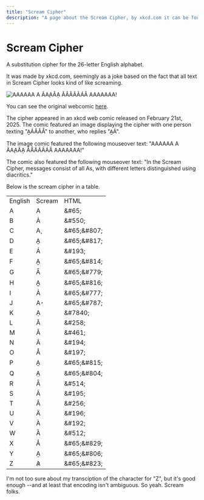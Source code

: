 ```yaml
---
title: "Scream Cipher"
description: "A page about the Scream Cipher, by xkcd.com it can be found at xkcd.com/3054/"
---
```


# Scream Cipher

A substitution cipher for the 26-letter English alphabet.

It was made by xkcd.com, seemingly as a joke based on the fact that all text in Scream Cipher looks kind of like screaming.

<img src="/images/langs-and-codes/scream-cipher-xkcd.png" title="AAAAAA A ÃA̧AȂA̦ ǍÅÂÃĀÁȂ AAAAAAA!" class="archive halfWidth"/>

<span class="image-desc">You can see the original webcomic <a href="https://xkcd.com/3054/">here</a>.</span>

The cipher appeared in an xkcd web comic released on February 21st, 2025. The comic featured an image displaying the cipher with one person texting "A&#816;&#193;&#258;&#258;&#197;" to another, who replies "A&#816;&#7842;".

The image comic featured the following mouseover text: "AAAAAA A ÃA̧AȂA̦ ǍÅÂÃĀÁȂ AAAAAAA!"

The comic also featured the following mouseover text: "In the Scream Cipher, messages consist of all As, with different letters distinguished using diacritics."

Below is the scream cipher in a table.

<table>
    <tr>
        <td>English</td><td>Scream</td><td>HTML</td>
    </tr>
    <tr>
        <td>A</td><td>A</td><td>&amp;#65;</td>
    </tr>
    <tr>
        <td>B</td><td>&#550;</td><td>&amp;#550;</td>
    </tr>
    <tr>
        <td>C</td><td>A&#807;</td><td>&amp;#65;&amp;#807;</td>
    </tr>
    <tr>
        <td>D</td><td>A&#817;</td><td>&amp;#65;&amp;#817;</td>
    </tr>
    <tr>
        <td>E</td><td>&#193;</td><td>&amp;#193;</td>
    </tr>
    <tr>
        <td>F</td><td>A&#814;</td><td>&amp;#65;&amp;#814;</td>
    </tr>
    <tr>
        <td>G</td><td>A&#779;</td><td>&amp;#65;&amp;#779;</td>
    </tr>
    <tr>
        <td>H</td><td>A&#816;</td><td>&amp;#65;&amp;#816;</td>
    </tr>
    <tr>
        <td>I</td><td>A&#777;</td><td>&amp;#65;&amp;#777;</td>
    </tr>
    <tr>
        <td>J</td><td>A&#787;</td><td>&amp;#65;&amp;#787;</td>
    </tr>
    <tr>
        <td>K</td><td>&#7840;</td><td>&amp;#7840;</td>
    </tr>
    <tr>
        <td>L</td><td>&#258;</td><td>&amp;#258;</td>
    </tr>
    <tr>
        <td>M</td><td>&#461;</td><td>&amp;#461;</td>
    </tr>
    <tr>
        <td>N</td><td>&#194;</td><td>&amp;#194;</td>
    </tr>
    <tr>
        <td>O</td><td>&#197;</td><td>&amp;#197;</td>
    </tr>
    <tr>
        <td>P</td><td>A&#815;</td><td>&amp;#65;&amp;#815;</td>
    </tr>
    <tr>
        <td>Q</td><td>A&#804;</td><td>&amp;#65;&amp;#804;</td>
    </tr>
    <tr>
        <td>R</td><td>&#514;</td><td>&amp;#514;</td>
    </tr>
    <tr>
        <td>S</td><td>&#195;</td><td>&amp;#195;</td>
    </tr>
    <tr>
        <td>T</td><td>&#256;</td><td>&amp;#256;</td>
    </tr>
    <tr>
        <td>U</td><td>&#196;</td><td>&amp;#196;</td>
    </tr>
    <tr>
        <td>V</td><td>&#192;</td><td>&amp;#192;</td>
    </tr>
    <tr>
        <td>W</td><td>&#512;</td><td>&amp;#512;</td>
    </tr>
    <tr>
        <td>X</td><td>A&#829;</td><td>&amp;#65;&amp;#829;</td>
    </tr>
    <tr>
        <td>Y</td><td>A&#806;</td><td>&amp;#65;&amp;#806;</td>
    </tr>
    <tr>
        <td>Z</td><td>A&#823;</td><td>&amp;#65;&amp;#823;</td>
    </tr>
</table>

I'm not too sure about my transciption of the character for "Z", but it's good enough --and at least that encoding isn't ambiguous. So yeah. Scream folks.
